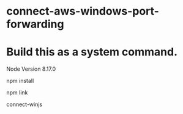 # connect-aws-windows-port-forwarding

# Build this as a system command.

Node Version 8.17.0

npm install

npm link

connect-winjs
